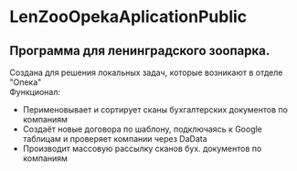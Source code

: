 # LenZooOpekaAplicationPublic
## Программа для ленинградского зоопарка.
Создана для решения локальных задач, которые возникают в отделе "Опека"  
Функционал: 
- Перименовывает и сортирует сканы бухгалтерских документов по компаниям
- Создаёт новые договора по шаблону, подключаясь к Google таблицам и проверяет компании через DaData
- Производит массовую рассылку сканов бух. документов по компаниям
